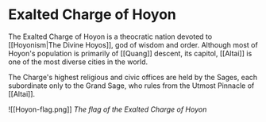 # Exalted Charge of Hoyon

The Exalted Charge of Hoyon is a theocratic nation devoted to [[Hoyonism|The Divine Hoyos]], god of wisdom and order. Although most of Hoyon's population is primarily of [[Quang]] descent, its capitol, [[Altai]] is one of the most diverse cities in the world.

The Charge's highest religious and civic offices are held by the Sages, each subordinate only to the Grand Sage, who rules from the Utmost Pinnacle of [[Altai]].

![[Hoyon-flag.png]]
*The flag of the Exalted Charge of Hoyon*